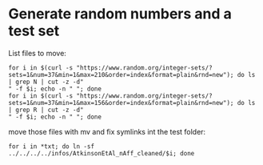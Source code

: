 # Generate random numbers and a test set

List files to move:
```
for i in $(curl -s "https://www.random.org/integer-sets/?sets=1&num=37&min=1&max=210&order=index&format=plain&rnd=new"); do ls | grep N | cut -z -d"
" -f $i; echo -n " "; done
for i in $(curl -s "https://www.random.org/integer-sets/?sets=1&num=37&min=1&max=156&order=index&format=plain&rnd=new"); do ls | grep R | cut -z -d"
" -f $i; echo -n " "; done
```

move those files with mv and fix symlinks int the test folder:
```
for i in *txt; do ln -sf ../../../../infos/AtkinsonEtAl_nAff_cleaned/$i; done
```